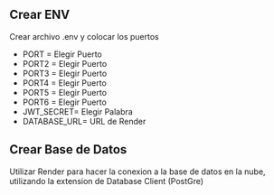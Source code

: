 ## Crear ENV

Crear archivo .env y colocar los puertos

- PORT = Elegir Puerto
- PORT2 = Elegir Puerto
- PORT3 = Elegir Puerto
- PORT4 = Elegir Puerto
- PORT5 = Elegir Puerto
- PORT6 = Elegir Puerto
- JWT_SECRET= Elegir Palabra 
- DATABASE_URL= URL de Render
## Crear Base de Datos

Utilizar Render para hacer la conexion a la base de datos en la nube, utilizando la extension de Database Client (PostGre)


